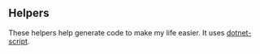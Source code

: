 ## Helpers
These helpers help generate code to make my life easier. It uses [dotnet-script](https://github.com/filipw/dotnet-script).